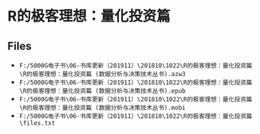 # R的极客理想：量化投资篇

## Files

- `F:/5000G电子书\06-书库更新（201911）\201810\1022\R的极客理想：量化投资篇\R的极客理想：量化投资篇 (数据分析与决策技术丛书).azw3`
- `F:/5000G电子书\06-书库更新（201911）\201810\1022\R的极客理想：量化投资篇\R的极客理想：量化投资篇 (数据分析与决策技术丛书).epub`
- `F:/5000G电子书\06-书库更新（201911）\201810\1022\R的极客理想：量化投资篇\R的极客理想：量化投资篇 (数据分析与决策技术丛书).mobi`
- `F:/5000G电子书\06-书库更新（201911）\201810\1022\R的极客理想：量化投资篇\files.txt`
